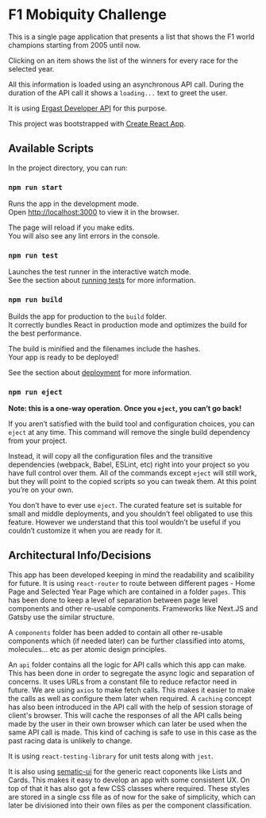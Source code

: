 # F1 Mobiquity Challenge

This is a single page application that
presents a list that shows the F1 world champions starting from 2005 until now.

Clicking on an item shows the list of the winners for every race for the selected year.

All this information is loaded using an asynchronous API call. During the duration of the API call it shows a `loading...` text to greet the user.

It is using [Ergast Developer API](http://ergast.com/mrd/) for this purpose.


This project was bootstrapped with [Create React App](https://github.com/facebook/create-react-app). 

## Available Scripts

In the project directory, you can run:

### `npm run start`

Runs the app in the development mode.\
Open [http://localhost:3000](http://localhost:3000) to view it in the browser.

The page will reload if you make edits.\
You will also see any lint errors in the console.

### `npm run test`

Launches the test runner in the interactive watch mode.\
See the section about [running tests](https://facebook.github.io/create-react-app/docs/running-tests) for more information.

### `npm run build`

Builds the app for production to the `build` folder.\
It correctly bundles React in production mode and optimizes the build for the best performance.

The build is minified and the filenames include the hashes.\
Your app is ready to be deployed!

See the section about [deployment](https://facebook.github.io/create-react-app/docs/deployment) for more information.

### `npm run eject`

**Note: this is a one-way operation. Once you `eject`, you can’t go back!**

If you aren’t satisfied with the build tool and configuration choices, you can `eject` at any time. This command will remove the single build dependency from your project.

Instead, it will copy all the configuration files and the transitive dependencies (webpack, Babel, ESLint, etc) right into your project so you have full control over them. All of the commands except `eject` will still work, but they will point to the copied scripts so you can tweak them. At this point you’re on your own.

You don’t have to ever use `eject`. The curated feature set is suitable for small and middle deployments, and you shouldn’t feel obligated to use this feature. However we understand that this tool wouldn’t be useful if you couldn’t customize it when you are ready for it.

## Architectural Info/Decisions

This app has been developed keeping in mind the readability and scalibility for future.
It is using `react-router` to route between different pages - Home Page and Selected Year Page which are contained in a folder `pages`.
This has been done to keep a level of separation between page level components and other re-usable components.
Frameworks like Next.JS and Gatsby use the similar structure.

A `components` folder has been added to contain all other re-usable components which (if needed later) can be further classified into atoms, molecules... etc 
as per atomic design principles.

An `api` folder contains all the logic for API calls which this app can make. This has been done in order to segregate the async logic and separation of concerns. It uses URLs from a constant file to reduce refactor need in future.
We are using `axios` to make fetch calls. This makes it easier to make the calls as well as configure them later when required.
A `caching` concept has also been introduced in the API call with the help of session storage of client's browser.
This will cache the responses of all the API calls being made by the user in their own browser which can later be used when the same API call is made. This kind of caching is safe to use in this case as the past racing data is unlikely to change.

It is using `react-testing-library` for unit tests along with `jest`. 

It is also using [sematic-ui](https://react.semantic-ui.com/) for the generic react coponents like Lists and Cards. This makes it easy to develop an app with some consistent UX.
On top of that it has also got a few CSS classes where required. These styles are stored in a single css file as of now for the sake of simplicity, which can later be divisioned into their own files as per the component classification.
